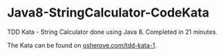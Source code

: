 # Java8-StringCalculator-CodeKata
TDD Kata - String Calculator done using Java 8.
Completed in 21 minutes.

The Kata can be found on [osherove.com/tdd-kata-1](http://osherove.com/tdd-kata-1/).
